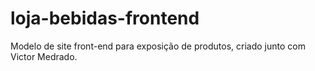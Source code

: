 # loja-bebidas-frontend
 
Modelo de site front-end para exposição de produtos, criado junto com Victor Medrado.
